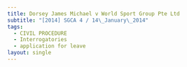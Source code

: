 ```yaml
---
title: Dorsey James Michael v World Sport Group Pte Ltd
subtitle: "[2014] SGCA 4 / 14\_January\_2014"
tags:
  - CIVIL PROCEDURE
  - Interrogatories
  - application for leave
layout: single
---
```


